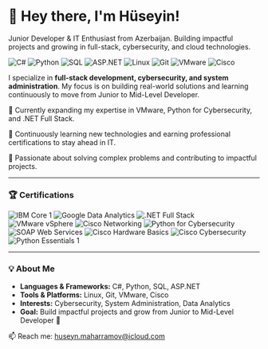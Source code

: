 # 👋 Hey there, I'm Hüseyin!
Junior Developer & IT Enthusiast from Azerbaijan. Building impactful projects and growing in full-stack, cybersecurity, and cloud technologies.

![C#](https://img.shields.io/badge/Code-C%23-blue?style=flat&logo=csharp)
![Python](https://img.shields.io/badge/Code-Python-yellow?style=flat&logo=python)
![SQL](https://img.shields.io/badge/Database-SQL-lightgrey?style=flat&logo=postgresql)
![ASP.NET](https://img.shields.io/badge/Framework-ASP.NET-purple?style=flat&logo=dotnet)
![Linux](https://img.shields.io/badge/System-Linux-black?style=flat&logo=linux)
![Git](https://img.shields.io/badge/Version_Control-Git-orange?style=flat&logo=git)
![VMware](https://img.shields.io/badge/Virtualization-VMware-lightgrey?style=flat&logo=vmware)
![Cisco](https://img.shields.io/badge/Networking-Cisco-blue?style=flat&logo=cisco)

I specialize in **full-stack development, cybersecurity, and system administration**. My focus is on building real-world solutions and learning continuously to move from Junior to Mid-Level Developer.

🔭 Currently expanding my expertise in VMware, Python for Cybersecurity, and .NET Full Stack.

🌱 Continuously learning new technologies and earning professional certifications to stay ahead in IT.

🚀 Passionate about solving complex problems and contributing to impactful projects.

---

### 🏆 Certifications

![IBM Core 1](https://img.shields.io/badge/IBM-Core_1_Hardware_Network-red?style=for-the-badge&logo=ibm)
![Google Data Analytics](https://img.shields.io/badge/Google-Data_Analytics-blue?style=for-the-badge&logo=google)
![.NET Full Stack](https://img.shields.io/badge/.NET-Full_Stack-purple?style=for-the-badge&logo=dotnet)
![VMware vSphere](https://img.shields.io/badge/VMware-vSphere-lightgrey?style=for-the-badge&logo=vmware)
![Cisco Networking](https://img.shields.io/badge/Cisco-Networking-blue?style=for-the-badge&logo=cisco)
![Python for Cybersecurity](https://img.shields.io/badge/Infosec-Python_Cybersecurity-yellow?style=for-the-badge&logo=python)
![SOAP Web Services](https://img.shields.io/badge/SOAP-Web_Services-orange?style=for-the-badge)
![Cisco Hardware Basics](https://img.shields.io/badge/Cisco-Hardware_Intro-lightblue?style=for-the-badge&logo=cisco)
![Cisco Cybersecurity](https://img.shields.io/badge/Cisco-Cybersecurity-blue?style=for-the-badge&logo=cisco)
![Python Essentials 1](https://img.shields.io/badge/Python-Essentials_1-green?style=for-the-badge&logo=python)

---

### 💡 About Me

- **Languages & Frameworks:** C#, Python, SQL, ASP.NET  
- **Tools & Platforms:** Linux, Git, VMware, Cisco  
- **Interests:** Cybersecurity, System Administration, Data Analytics  
- **Goal:** Build impactful projects and grow from Junior to Mid-Level Developer 🚀

📫 Reach me: [huseyn.maharramov@icloud.com](mailto:huseyn.maharramov@icloud.com)